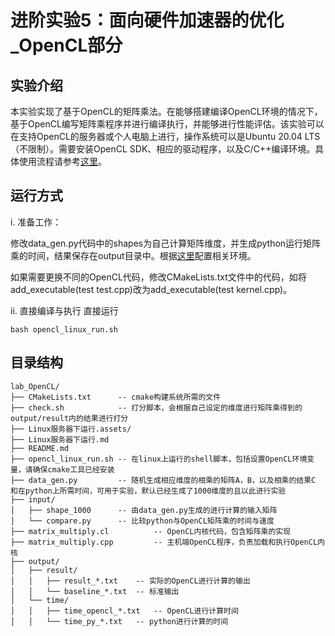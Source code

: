 # 进阶实验5：面向硬件加速器的优化_OpenCL部分

## 实验介绍

本实验实现了基于OpenCL的矩阵乘法。在能够搭建编译OpenCL环境的情况下，基于OpenCL编写矩阵乘程序并进行编译执行，并能够进行性能评估。该实验可以在支持OpenCL的服务器或个人电脑上进行，操作系统可以是Ubuntu 20.04 LTS（不限制）。需要安装OpenCL SDK、相应的驱动程序，以及C/C++编译环境。具体使用流程请参考[这里](./Linux服务器下运行.md)。

## 运行方式

i. 准备工作：

修改data_gen.py代码中的shapes为自己计算矩阵维度，并生成python运行矩阵乘的时间，结果保存在output目录中。根据[这里](./Linux服务器下运行.md)配置相关环境。

如果需要更换不同的OpenCL代码，修改CMakeLists.txt文件中的代码，如将add_executable(test test.cpp)改为add_executable(test kernel.cpp)。

ii. 直接编译与执行
直接运行

```
bash opencl_linux_run.sh
```

## 目录结构

```
lab_OpenCL/
├── CMakeLists.txt		-- cmake构建系统所需的文件
├── check.sh			-- 打分脚本，会根据自己设定的维度进行矩阵乘得到的output/result内的结果进行打分
├── Linux服务器下运行.assets/
├── Linux服务器下运行.md
├── README.md
├── opencl_linux_run.sh	-- 在linux上运行的shell脚本，包括设置OpenCL环境变量，请确保cmake工具已经安装
├── data_gen.py			-- 随机生成相应维度的相乘的矩阵A，B，以及相乘的结果C    和在python上所需时间，可用于实验，默认已经生成了1000维度的且以此进行实验
├── input/
│   ├── shape_1000 		-- 由data_gen.py生成的进行计算的输入矩阵
│   └── compare.py		-- 比较python与OpenCL矩阵乘的时间与速度
├── matrix_multiply.cl			-- OpenCL内核代码，包含矩阵乘的实现
├── matrix_multiply.cpp			-- 主机端OpenCL程序，负责加载和执行OpenCL内核
├── output/
│   ├── result/
│   │	├── result_*.txt 	-- 实际的OpenCL进行计算的输出
│   │	└── baseline_*.txt	-- 标准输出
│   └── time/
│   │	├── time_opencl_*.txt	-- OpenCL进行计算时间
│   │	└── time_py_*.txt	-- python进行计算的时间 
```
